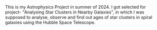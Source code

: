 This is my Astrophysics Project in summer of 2024. I got selected for project- "Analysing Star Clusters in Nearby Galaxies", in which I was supposed to analyse, observe and find out ages of star clusters in spiral galaxies using the Hubble Space Telescope.
